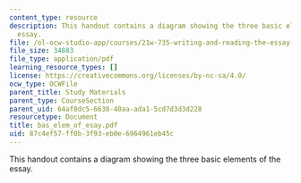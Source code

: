 ```yaml
---
content_type: resource
description: This handout contains a diagram showing the three basic elements of the
  essay.
file: /ol-ocw-studio-app/courses/21w-735-writing-and-reading-the-essay-fall-2004/87c4ef57ff0b3f93eb0e6964961eb45c_bas_elem_of_esay.pdf
file_size: 34883
file_type: application/pdf
learning_resource_types: []
license: https://creativecommons.org/licenses/by-nc-sa/4.0/
ocw_type: OCWFile
parent_title: Study Materials
parent_type: CourseSection
parent_uid: 64af8dc5-6638-40aa-ada1-5cd7d3d3d228
resourcetype: Document
title: bas_elem_of_esay.pdf
uid: 87c4ef57-ff0b-3f93-eb0e-6964961eb45c
---
```

This handout contains a diagram showing the three basic elements of the essay.